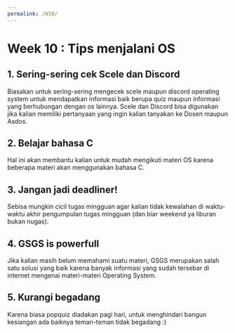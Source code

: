```yaml
---
permalink: /W10/
---
```


# Week 10 : Tips menjalani OS

## 1. Sering-sering cek Scele dan Discord
Biasakan untuk sering-sering mengecek scele maupun discord operating system untuk mendapatkan informasi baik berupa quiz maupun informasi yang berhubungan dengan os lainnya. Scele dan Discord bisa digunakan jika kalian memiliki pertanyaan yang ingin kalian tanyakan ke Dosen maupun Asdos.

## 2. Belajar bahasa C
Hal ini akan membantu kalian untuk mudah mengikuti materi OS karena beberapa materi akan menggunakan bahasa C.

## 3. Jangan jadi deadliner!
Sebisa mungkin cicil tugas mingguan agar kalian tidak kewalahan di waktu-waktu akhir pengumpulan tugas mingguan (dan biar weekend ya liburan bukan nugas).

## 4. GSGS is powerfull
Jika kalian masih belum memahami suatu materi, GSGS merupakan salah satu solusi yang baik karena banyak informasi yang sudah tersebar di internet mengenai materi-materi Operating System.

## 5. Kurangi begadang
Karena biasa popquiz diadakan pagi hari, untuk menghindari bangun kesiangan ada baiknya teman-teman tidak begadang :)
